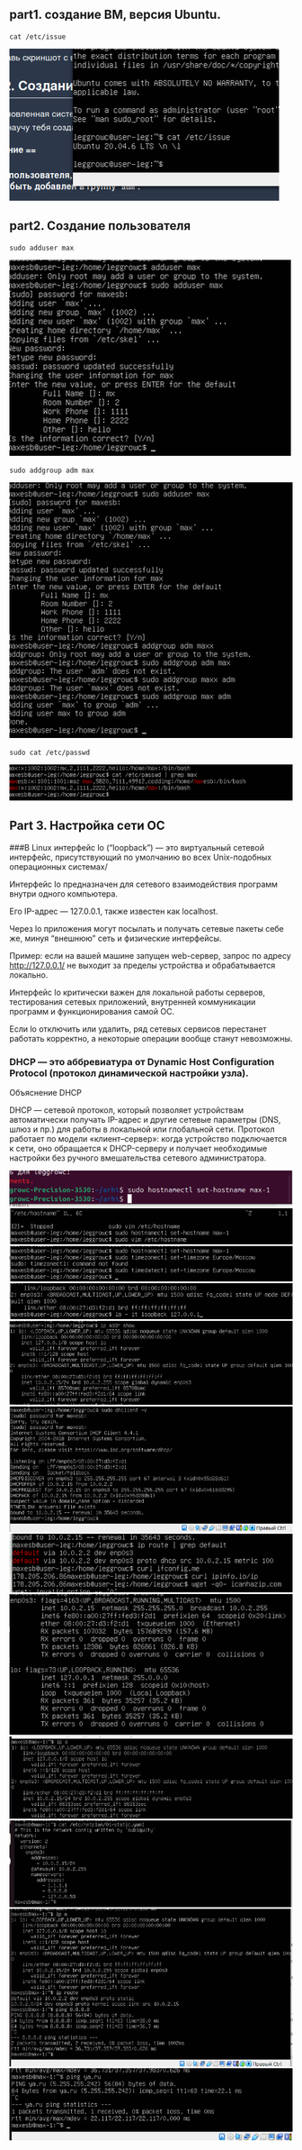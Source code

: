 ## part1. создание ВМ, версия Ubuntu.

```
cat /etc/issue
```

![img1](img/part1.1.png)

## part2. Создание пользователя

```
sudo adduser max
```

![img1](img/part2.1.png)
```
sudo addgroup adm max
```

![img1](img/part2.2.png)
```
sudo cat /etc/passwd
```
![img1](img/part2.3.png)

## Part 3. Настройка сети ОС
###В Linux интерфейс lo (“loopback”) — это виртуальный сетевой интерфейс, присутствующий по умолчанию во всех Unix-подобных операционных системах/

Интерфейс lo предназначен для сетевого взаимодействия программ внутри одного компьютера.

Его IP-адрес — 127.0.0.1, также известен как localhost.

Через lo приложения могут посылать и получать сетевые пакеты себе же, минуя “внешнюю” сеть и физические интерфейсы.

Пример: если на вашей машине запущен web-сервер, запрос по адресу http://127.0.0.1/ не выходит за пределы устройства и обрабатывается локально.

Интерфейс lo критически важен для локальной работы серверов, тестирования сетевых приложений, внутренней коммуникации программ и функционирования самой ОС.

Если lo отключить или удалить, ряд сетевых сервисов перестанет работать корректно, а некоторые операции вообще станут невозможны.

### DHCP — это аббревиатура от Dynamic Host Configuration Protocol (протокол динамической настройки узла).
Объяснение DHCP

DHCP — сетевой протокол, который позволяет устройствам автоматически получать IP-адрес и другие сетевые параметры (DNS, шлюз и пр.) для работы в локальной или глобальной сети. Протокол работает по модели «клиент–сервер»: когда устройство подключается к сети, оно обращается к DHCP-серверу и получает необходимые настройки без ручного вмешательства сетевого администратора.

![img1](img/part3.1.png)
![img1](img/part3.2.png)
![img1](img/part3.3.png)
![img1](img/part3.4.png)
![img1](img/part3.6.png)
![img1](img/part3.7.png)
![img1](img/part3.8.png)
![img1](img/part3.9.png)
![img1](img/part3.10.png)
![img1](img/part3.11.png)
![img1](img/part3.12.png)
![img1](img/part3.13.png)
